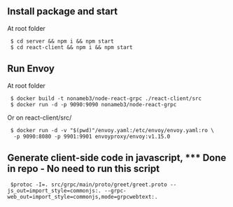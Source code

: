 

## Install package and start

At root folder

```
 $ cd server && npm i && npm start
 $ cd react-client && npm i && npm start
```

## Run Envoy

At root folder

```
 $ docker build -t nonameb3/node-react-grpc ./react-client/src
 $ docker run -d -p 9090:9090 nonameb3/node-react-grpc

```

Or on react-client/src/

```
 $ docker run -d -v "$(pwd)"/envoy.yaml:/etc/envoy/envoy.yaml:ro \
  -p 9090:8080 -p 9901:9901 envoyproxy/envoy:v1.15.0
```

## Generate client-side code in javascript, *** Done in repo - No need to run this script

```
 $protoc -I=. src/grpc/main/proto/greet/greet.proto --js_out=import_style=commonjs:. --grpc-web_out=import_style=commonjs,mode=grpcwebtext:.
```
